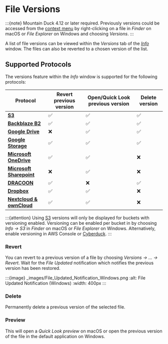 File Versions
====

:::{note}
Mountain Duck 4.12 or later required. Previously versions could be accessed from the [context menu](interface.md#context-menu-in-finder-and-windows-file-explorer) by right-clicking on a file in *Finder* on macOS or *File Explorer* on Windows and choosing *Versions*.
:::

A list of file versions can be viewed within the *Versions* tab of the *[Info](../cyberduck/info.md#versions)* window. The files can also be reverted to a chosen version of the list.

## Supported Protocols

The versions feature within the *Info* window is supported for the following protocols:

| **Protocol** | **Revert previous version** | **Open/Quick Look previous version** | **Delete version** |
| --- | --- | --- | --- |
| **[S3](../protocols/s3/index.md)** | ✅ | ✅ | ✅ |
| **[Backblaze B2](../protocols/b2.md)** | ✅ | ✅ | ✅ |
| **[Google Drive](../protocols/googledrive.md)** | ❌ | ✅ | ✅ |
| **[Google Storage](../protocols/googlecloudstorage.md)** | ✅ | ✅ | ✅ |
| **[Microsoft OneDrive](../protocols/onedrive.md)** | ✅ | ✅ | ❌ |
| **[Microsoft Sharepoint](../protocols/sharepoint.md)** | ❌ | ✅ | ❌ |
| **[DRACOON](../protocols/dracoon.md)** | ✅ | ❌ | ✅ |
| **[Dropbox](../protocols/dropbox.md)** | ✅ | ✅ | ❌ |
| **[Nextcloud & ownCloud](../protocols/webdav/nextcloud.md)** | ✅ | ✅ | ❌ |

:::{attention}
Using [S3](../protocols/s3/index.md) versions will only be displayed for buckets with versioning enabled. Versioning can be enabled per bucket in by choosing *Info → S3* in *Finder* on macOS or *File Explorer* on Windows. Alternatively, enable versioning in AWS Console or [Cyberduck](../cyberduck/index.md).
:::

### Revert

You can revert to a previous version of a file by choosing *Versions → ... → Revert*. Wait for the *File Updated* notification which notifies the previous version has been restored.

:::{image} _images/File_Updated_Notification_Windows.png
:alt: File Updated Notification (Windows)
:width: 400px
:::

### Delete

Permanently delete a previous version of the selected file.

### Preview 

This will open a *Quick Look preview* on macOS or open the previous version of the file in the default application on Windows.
